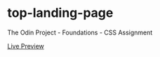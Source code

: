 # top-landing-page

The Odin Project - Foundations - CSS Assignment

[Live Preview](https://daniel-sebastian-buhaianu.github.io/top-landing-page/)
